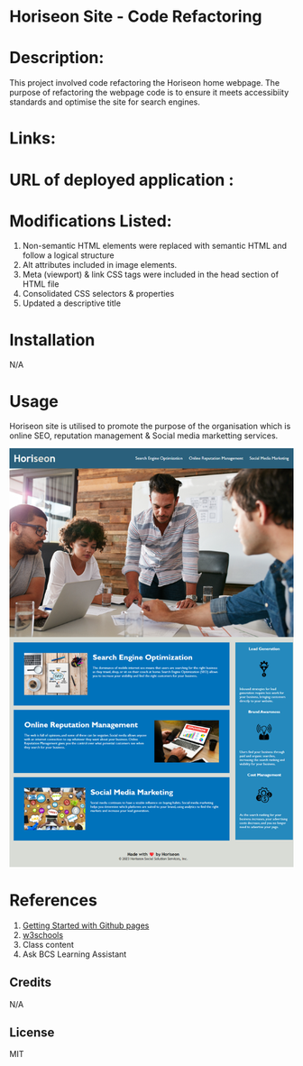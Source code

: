 # Horiseon Site - Code Refactoring

# Description:
This project involved code refactoring the Horiseon home webpage. The purpose of refactoring the webpage code is to ensure it meets accessibiity standards and optimise the site for search engines. 

# Links:
# URL of deployed application :


# Modifications Listed:
1. Non-semantic HTML elements were replaced with semantic HTML and follow a logical structure
2. Alt attributes included in image elements. 
3. Meta (viewport) & link CSS tags were included in the head section of HTML file
4. Consolidated CSS selectors & properties
5. Updated a descriptive title

# Installation 
N/A 

# Usage
Horiseon site is utilised to promote the purpose of the organisation which is online SEO, reputation management & Social media marketting services.
<div>
<img src="./Images/Horiseon_Webpage.png" alt= "Horisean Homepage">
</div>

# References
1. <a href="https://www.youtube.com/watch?v=QyFcl_Fba-k&t=205s">Getting Started with Github pages </a>
2. <a href="https://www.w3schools.com/"> w3schools </a>
3. Class content 
4. Ask BCS Learning Assistant

## Credits
N/A

## License
MIT

